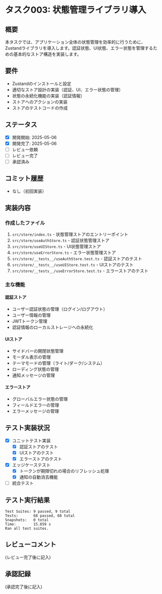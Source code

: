 # タスク003: 状態管理ライブラリ導入

## 概要
本タスクでは、アプリケーション全体の状態管理を効率的に行うために、Zustandライブラリを導入します。認証状態、UI状態、エラー状態を管理するための基本的なストア構造を実装します。

## 要件
- Zustandのインストールと設定
- 適切なストア設計の実装（認証、UI、エラー状態の管理）
- 状態の永続化機能の実装（認証情報）
- ストアへのアクションの実装
- ストアのテストコードの作成

## ステータス
- [x] 開発開始: 2025-05-06
- [x] 開発完了: 2025-05-06
- [ ] レビュー依頼
- [ ] レビュー完了
- [ ] 承認済み

## コミット履歴
- なし（初回実装）

## 実装内容
### 作成したファイル
1. `src/store/index.ts` - 状態管理ストアのエントリーポイント
2. `src/store/useAuthStore.ts` - 認証状態管理ストア
3. `src/store/useUIStore.ts` - UI状態管理ストア
4. `src/store/useErrorStore.ts` - エラー状態管理ストア
5. `src/store/__tests__/useAuthStore.test.ts` - 認証ストアのテスト
6. `src/store/__tests__/useUIStore.test.ts` - UIストアのテスト
7. `src/store/__tests__/useErrorStore.test.ts` - エラーストアのテスト

### 主な機能
#### 認証ストア
- ユーザー認証状態の管理（ログイン/ログアウト）
- ユーザー情報の管理
- JWTトークン管理
- 認証情報のローカルストレージへの永続化

#### UIストア
- サイドバーの開閉状態管理
- モーダル表示の管理
- テーマモードの管理（ライト/ダーク/システム）
- ローディング状態の管理
- 通知メッセージの管理

#### エラーストア
- グローバルエラー状態の管理
- フィールドエラーの管理
- エラーメッセージの管理

## テスト実装状況
- [x] ユニットテスト実装
  - [x] 認証ストアのテスト
  - [x] UIストアのテスト
  - [x] エラーストアのテスト
- [x] エッジケーステスト
  - [x] トークンが期限切れの場合のリフレッシュ処理
  - [x] 通知の自動消去機能
- [ ] 統合テスト

## テスト実行結果
```
Test Suites: 9 passed, 9 total
Tests:       68 passed, 68 total
Snapshots:   0 total
Time:        15.659 s
Ran all test suites.
```

## レビューコメント
(レビュー完了後に記入)

## 承認記録
(承認完了後に記入)